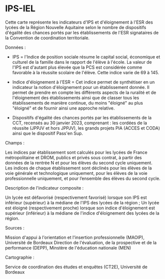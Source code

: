 # IPS-IEL

Cette carte représente les indicateurs d'IPS et d'éloignement à l'ESR des  lycées de la Région Nouvelle Aquitaine selon le nombre de dispositifs d'égalité des chances portés par les établissements de l'ESR signataires de la Convention de coordination territoriale.

Données : 

 - IPS = l'Indice de position sociale résume le capital social, économique et culturel de la famille dans le rapport de l'élève à l'école. La valeur de l'IPS est d'autant plus élevée que la PCS est considérée comme favorable à la réussite scolaire de l'élève. Cette indice varie de 69 à 145. 

- Indice d'éloignement à l'ESR = Cet indice permet de synthétiser en un indicateur la notion d'éloignement pour un établissement donnée. Il permet de prendre en compte les différents aspects de la ruralité et de l'éloignement des établissements ainsi que de classer tous les établissements de manière continue, du moins "éloigné" au plus "éloigné" et de fournir ainsi une approche relative. 

- Dispositifs d'égalité des chances portés par les établissements de la CCT, recensés au 30 janvier 2023, comprenant : les cordées de la réussite (JPPJV et hors JPPJV), les grands projets PIA (ACCES et CODA) ainsi que le dispositif Pass'en Sup.

Champs : 

Les indices par établissement sont calculés pour les lycées de France métropolitaine et DROM, publics et privés sous contrat, à partir des données de la rentrée N et pour les élèves du second cycle uniquement. Les indices de chaque établissement sont déclinés pour les élèves de la voie générale et technologique uniquement, pour les élèves de la voie professionnelle uniquement, et pour l’ensemble des élèves du second cycle.


Description de l'indicateur composite :

Un lycée est défavorisé (respectivement favorisé) lorsque son IPS est inférieur (supérieur) à la médiane de l'IPS des lycées de la région ;
Un lycée est éloigné (respectivement proche) lorsque son indice d'éloignement est supérieur (inférieur) à la médiane de l'indice d'éloignement des lycées de la région. 

Sources :  

Mission d'appui à l'orientation et l'insertion professionnelle (MAOIP), Université de Bordeaux
Direction de l'évaluation, de la prospective et de la performance (DEPP), Minstère de l'éducation nationale (MEN)

Cartographie : 

Service de coordination des études et enquêtes (CT2E), Université de Bordeaux
